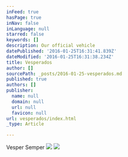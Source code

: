 ```yaml
---
inFeed: true
hasPage: true
inNav: false
inLanguage: null
starred: false
keywords: []
description: Our official vehicle
datePublished: '2016-01-25T16:31:41.839Z'
dateModified: '2016-01-25T16:31:38.234Z'
title: Vesperados
author: []
sourcePath: _posts/2016-01-25-vesperados.md
published: true
authors: []
publisher:
  name: null
  domain: null
  url: null
  favicon: null
url: vesperados/index.html
_type: Article

---
```

Vesper Semper
![](https://the-grid-user-content.s3-us-west-2.amazonaws.com/c7d6e4d3-4dfe-408d-bad9-23db8a7cab4b.jpg)
![](https://the-grid-user-content.s3-us-west-2.amazonaws.com/1875cc13-f4a0-40ea-a0b2-c280bbe90aa8.png)